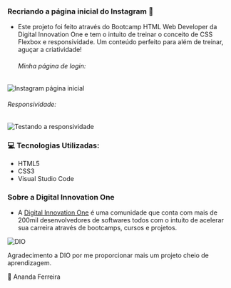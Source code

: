 ### Recriando a página inicial do Instagram :iphone:

- Este projeto foi feito através do Bootcamp HTML Web Developer da Digital Innovation One e tem o intuito de treinar o conceito de CSS Flexbox e responsividade. Um conteúdo perfeito para além de treinar, aguçar a criatividade!

	###### Minha página de login:
![Instagram página inicial](https://i.imgur.com/JVZhxmP.png "Instagram página inicial")

   ###### Responsividade:
![Testando a responsividade](https://i.imgur.com/pXKrFQr.png "Testando a responsividade")
	
	
	
### 	 :computer: Tecnologias Utilizadas:

- HTML5
- CSS3
- Visual Studio Code 


### Sobre a Digital Innovation One

- A [Digital Innovation One](https://digitalinnovation.one/ "Digital Innovation One") é uma comunidade que conta com mais de 200mil desenvolvedores de softwares todos com o intuito de acelerar sua carreira através de bootcamps, cursos e projetos.

![DIO](https://i.imgur.com/ZdtdimW.jpg "DIO")



Agradecimento a DIO por me proporcionar mais um projeto cheio de aprendizagem.





:information_desk_person: Ananda Ferreira
